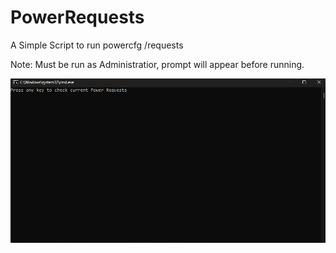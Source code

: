 # PowerRequests
 A Simple Script to run powercfg /requests

 Note: Must be run as Administratior, prompt will appear before running.

![PowerRequests Demo](PowerRequests.gif)
